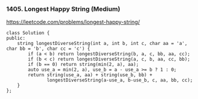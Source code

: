 ### 1405. Longest Happy String (Medium)

https://leetcode.com/problems/longest-happy-string/

```
class Solution {
public:
    string longestDiverseString(int a, int b, int c, char aa = 'a', char bb = 'b', char cc = 'c') {
        if (a < b) return longestDiverseString(b, a, c, bb, aa, cc);
        if (b < c) return longestDiverseString(a, c, b, aa, cc, bb);
        if (b == 0) return string(min(2, a), aa);
        auto use_a = min(2, a), use_b = a - use_a >= b ? 1 : 0;
        return string(use_a, aa) + string(use_b, bb) +
               longestDiverseString(a-use_a, b-use_b, c, aa, bb, cc);
    }
};
```
